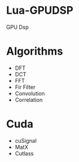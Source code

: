 # Lua-GPUDSP
GPU Dsp


# Algorithms
* DFT
* DCT
* FFT
* Fir Filter
* Convolution
* Correlation

# Cuda
* cuSignal
* MatX
* Cutlass

